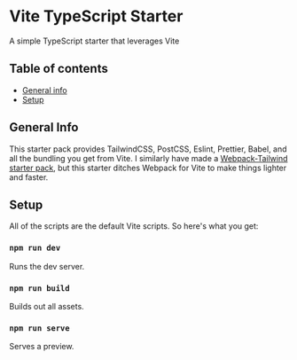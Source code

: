 # Vite TypeScript Starter

A simple TypeScript starter that leverages Vite

## Table of contents

- [General info](#general-info)
- [Setup](#setup)

## General Info

This starter pack provides TailwindCSS, PostCSS, Eslint, Prettier, Babel, and all the bundling you get from Vite. I similarly have made a [Webpack-Tailwind starter pack](https://github.com/y2j964/webpackTailwindStarter), but this starter ditches Webpack for Vite to make things lighter and faster.

## Setup

All of the scripts are the default Vite scripts. So here's what you get:

### `npm run dev`

Runs the dev server.

### `npm run build`

Builds out all assets.

### `npm run serve`

Serves a preview.
